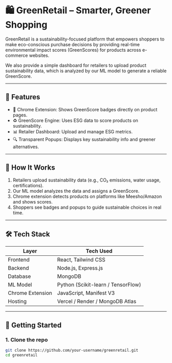 # 🛍️ GreenRetail – Smarter, Greener Shopping

GreenRetail is a sustainability-focused platform that empowers shoppers to make eco-conscious purchase decisions by providing real-time environmental impact scores (GreenScores) for products across e-commerce websites.

We also provide a simple dashboard for retailers to upload product sustainability data, which is analyzed by our ML model to generate a reliable GreenScore.

---

## 🌟 Features

- 🛒 Chrome Extension: Shows GreenScore badges directly on product pages.
- ♻️ GreenScore Engine: Uses ESG data to score products on sustainability.
- 📊 Retailer Dashboard: Upload and manage ESG metrics.
- 🔍 Transparent Popups: Displays key sustainability info and greener alternatives.

---

## 🧠 How It Works

1. Retailers upload sustainability data (e.g., CO₂ emissions, water usage, certifications).
2. Our ML model analyzes the data and assigns a GreenScore.
3. Chrome extension detects products on platforms like Meesho/Amazon and shows scores.
4. Shoppers see badges and popups to guide sustainable choices in real time.

---

## 🛠️ Tech Stack

| Layer              | Tech Used                             |
|-------------------|----------------------------------------|
| Frontend          | React, Tailwind CSS                    |
| Backend           | Node.js, Express.js                    |
| Database          | MongoDB                                |
| ML Model          | Python (Scikit-learn / TensorFlow)     |
| Chrome Extension  | JavaScript, Manifest V3                |
| Hosting           | Vercel / Render / MongoDB Atlas        |

---

## 🚀 Getting Started

### 1. Clone the repo

```bash
git clone https://github.com/your-username/greenretail.git
cd greenretail

